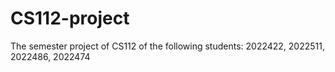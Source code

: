 # CS112-project
The semester project of CS112 of the following students: 2022422, 2022511, 2022486, 2022474
